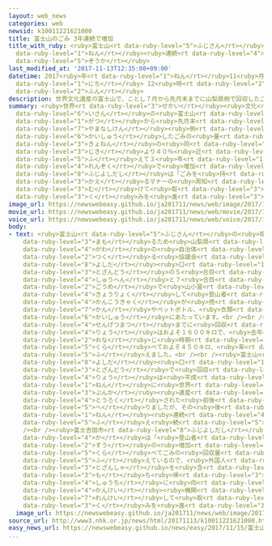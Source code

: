 ```yaml
---
layout: web_news
categories: web
newsid: k10011221621000
title: 富士山のごみ 3年連続で増加
title_with_ruby: <ruby>富士山<rt data-ruby-level="5">ふじさん</rt></ruby>のごみ 3<ruby>年<rt
  data-ruby-level="1">ねん</rt></ruby><ruby>連続<rt data-ruby-level="4">れんぞく</rt></ruby>で<ruby>増加<rt
  data-ruby-level="5">ぞうか</rt></ruby>
last_modified_at: '2017-11-13T12:35:00+09:00'
datetime: 2017<ruby>年<rt data-ruby-level="1">ねん</rt></ruby>11<ruby>月<rt data-ruby-level="1">がつ</rt></ruby>13<ruby>日<rt
  data-ruby-level="1">にち</rt></ruby> 12<ruby>時<rt data-ruby-level="2">じ</rt></ruby>35<ruby>分<rt
  data-ruby-level="2">ふん</rt></ruby>
description: 世界文化遺産の富士山で、ことし７月から先月末までに山梨県側で回収したごみの量は、去年の同じ時期より４０％近く増えて３年連続で増加したことがわかり、ふもとの富士吉田市は「ごみを持ち帰るマナーの周知に向けて取り組みを進めていきたい」としています。
summary: <ruby>世界<rt data-ruby-level="3">せかい</rt></ruby><ruby>文化<rt data-ruby-level="3">ぶんか</rt></ruby><ruby>遺産<rt
  data-ruby-level="6">いさん</rt></ruby>の<ruby>富士山<rt data-ruby-level="5">ふじさん</rt></ruby>で、ことし７<ruby>月<rt
  data-ruby-level="1">がつ</rt></ruby>から<ruby>先月末<rt data-ruby-level="4">せんげつまつ</rt></ruby>までに<ruby>山梨県<rt
  data-ruby-level="7">やまなしけん</rt></ruby><ruby>側<rt data-ruby-level="4">がわ</rt></ruby>で<ruby>回収<rt
  data-ruby-level="6">かいしゅう</rt></ruby>したごみの<ruby>量<rt data-ruby-level="4">りょう</rt></ruby>は、<ruby>去年<rt
  data-ruby-level="3">きょねん</rt></ruby>の<ruby>同<rt data-ruby-level="2">おな</rt></ruby>じ<ruby>時期<rt
  data-ruby-level="3">じき</rt></ruby>より４０％<ruby>近<rt data-ruby-level="2">ちか</rt></ruby>く<ruby>増<rt
  data-ruby-level="5">ふ</rt></ruby>えて３<ruby>年<rt data-ruby-level="1">ねん</rt></ruby><ruby>連続<rt
  data-ruby-level="4">れんぞく</rt></ruby>で<ruby>増加<rt data-ruby-level="5">ぞうか</rt></ruby>したことがわかり、ふもとの<ruby>富士吉田市<rt
  data-ruby-level="8">ふじよしだし</rt></ruby>は「ごみを<ruby>持<rt data-ruby-level="3">も</rt></ruby>ち<ruby>帰<rt
  data-ruby-level="3">かえ</rt></ruby>るマナーの<ruby>周知<rt data-ruby-level="4">しゅうち</rt></ruby>に<ruby>向<rt
  data-ruby-level="3">む</rt></ruby>けて<ruby>取<rt data-ruby-level="3">と</rt></ruby>り<ruby>組<rt
  data-ruby-level="3">く</rt></ruby>みを<ruby>進<rt data-ruby-level="3">すす</rt></ruby>めていきたい」としています。
image_url: https://newswebeasy.github.io/ja201711/news/web/image/2017/11/13/K10011221621_1711131148_1711131149_01_02.jpg
movie_url: https://newswebeasy.github.io/ja201711/news/web/movie/2017/11/13/k10011221621_201711131227_201711131229.mp4
voice_url: https://newswebeasy.github.io/ja201711/news/web/voice/2017/11/13/k10011221621_201711131227_201711131229.mp3
body:
- text: <ruby>富士山<rt data-ruby-level="5">ふじさん</rt></ruby>の<ruby>環境<rt data-ruby-level="7">かんきょう</rt></ruby>を<ruby>守<rt
    data-ruby-level="3">まも</rt></ruby>るため<ruby>山梨県<rt data-ruby-level="7">やまなしけん</rt></ruby><ruby>側<rt
    data-ruby-level="4">がわ</rt></ruby>の<ruby>自治体<rt data-ruby-level="4">じちたい</rt></ruby>などで<ruby>作<rt
    data-ruby-level="2">つく</rt></ruby>る<ruby>協議会<rt data-ruby-level="4">きょうぎかい</rt></ruby>は、<ruby>吉田<rt
    data-ruby-level="8">よしだ</rt></ruby><ruby>口<rt data-ruby-level="1">ぐち</rt></ruby><ruby>登山道<rt
    data-ruby-level="3">とざんどう</rt></ruby>の５<ruby>合目<rt data-ruby-level="2">ごうめ</rt></ruby><ruby>周辺<rt
    data-ruby-level="4">しゅうへん</rt></ruby>と７<ruby>合目<rt data-ruby-level="2">ごうめ</rt></ruby>、８<ruby>合目<rt
    data-ruby-level="2">ごうめ</rt></ruby>で<ruby>山小屋<rt data-ruby-level="3">やまごや</rt></ruby>などと<ruby>協力<rt
    data-ruby-level="4">きょうりょく</rt></ruby>して<ruby>登山者<rt data-ruby-level="3">とざんしゃ</rt></ruby>や<ruby>観光客<rt
    data-ruby-level="4">かんこうきゃく</rt></ruby>が<ruby>捨<rt data-ruby-level="6">す</rt></ruby>てた<ruby>缶<rt
    data-ruby-level="7">かん</rt></ruby>やペットボトル、<ruby>衣類<rt data-ruby-level="4">いるい</rt></ruby>などの<ruby>回収<rt
    data-ruby-level="6">かいしゅう</rt></ruby>にあたっています。<br /><br />ことし７<ruby>月<rt data-ruby-level="1">がつ</rt></ruby>から<ruby>先月末<rt
    data-ruby-level="4">せんげつまつ</rt></ruby>までに<ruby>回収<rt data-ruby-level="6">かいしゅう</rt></ruby>したごみの<ruby>量<rt
    data-ruby-level="4">りょう</rt></ruby>はおよそ１６００キロで、<ruby>去年<rt data-ruby-level="3">きょねん</rt></ruby>の<ruby>同<rt
    data-ruby-level="2">おな</rt></ruby>じ<ruby>時期<rt data-ruby-level="3">じき</rt></ruby>に<ruby>比<rt
    data-ruby-level="5">くら</rt></ruby>べておよそ４５０キロ、<ruby>率<rt data-ruby-level="5">りつ</rt></ruby>にして３９．２％<ruby>増<rt
    data-ruby-level="5">ふ</rt></ruby>えました。<br /><br /><ruby>富士山<rt data-ruby-level="5">ふじさん</rt></ruby>の<ruby>吉田<rt
    data-ruby-level="8">よしだ</rt></ruby><ruby>口<rt data-ruby-level="1">ぐち</rt></ruby><ruby>登山道<rt
    data-ruby-level="3">とざんどう</rt></ruby>で<ruby>回収<rt data-ruby-level="6">かいしゅう</rt></ruby>するごみの<ruby>量<rt
    data-ruby-level="4">りょう</rt></ruby>は<ruby>平成<rt data-ruby-level="4">へいせい</rt></ruby>２５<ruby>年<rt
    data-ruby-level="1">ねん</rt></ruby>に<ruby>世界<rt data-ruby-level="3">せかい</rt></ruby><ruby>文化<rt
    data-ruby-level="3">ぶんか</rt></ruby><ruby>遺産<rt data-ruby-level="6">いさん</rt></ruby>に<ruby>登録<rt
    data-ruby-level="4">とうろく</rt></ruby>された<ruby>前後<rt data-ruby-level="2">ぜんご</rt></ruby>にいったん<ruby>減<rt
    data-ruby-level="5">へ</rt></ruby>りましたが、その<ruby>後<rt data-ruby-level="2">ご</rt></ruby>、３<ruby>年<rt
    data-ruby-level="1">ねん</rt></ruby><ruby>連続<rt data-ruby-level="4">れんぞく</rt></ruby>で<ruby>増<rt
    data-ruby-level="5">ふ</rt></ruby>え<ruby>続<rt data-ruby-level="5">つづ</rt></ruby>けています。<br
    /><br /><ruby>富士吉田市<rt data-ruby-level="8">ふじよしだし</rt></ruby><ruby>富士山<rt data-ruby-level="5">ふじさん</rt></ruby><ruby>課<rt
    data-ruby-level="4">か</rt></ruby>は「<ruby>登山者<rt data-ruby-level="3">とざんしゃ</rt></ruby><ruby>数<rt
    data-ruby-level="2">すう</rt></ruby>の<ruby>増加<rt data-ruby-level="5">ぞうか</rt></ruby>に<ruby>比<rt
    data-ruby-level="5">くら</rt></ruby>べてごみの<ruby>回収量<rt data-ruby-level="6">かいしゅうりょう</rt></ruby>が<ruby>増<rt
    data-ruby-level="5">ふ</rt></ruby>えているので、<ruby>外国人<rt data-ruby-level="2">がいこくじん</rt></ruby><ruby>登山者<rt
    data-ruby-level="3">とざんしゃ</rt></ruby>を<ruby>含<rt data-ruby-level="7">ふく</rt></ruby>めごみを<ruby>持<rt
    data-ruby-level="3">も</rt></ruby>ち<ruby>帰<rt data-ruby-level="3">かえ</rt></ruby>るマナーの<ruby>周知<rt
    data-ruby-level="4">しゅうち</rt></ruby>に<ruby>向<rt data-ruby-level="3">む</rt></ruby>けて<ruby>関係<rt
    data-ruby-level="4">かんけい</rt></ruby><ruby>機関<rt data-ruby-level="4">きかん</rt></ruby>が<ruby>連携<rt
    data-ruby-level="7">れんけい</rt></ruby>して<ruby>取<rt data-ruby-level="3">と</rt></ruby>り<ruby>組<rt
    data-ruby-level="3">く</rt></ruby>みを<ruby>進<rt data-ruby-level="3">すす</rt></ruby>めていきたい」としています。
  image_url: https://newswebeasy.github.io/ja201711/news/web/image/2017/11/13/K10011221621_1711131148_1711131149_01_03.jpg
source_url: http://www3.nhk.or.jp/news/html/20171113/k10011221621000.html
easy_news_url: https://newswebeasy.github.io/news/easy/2017/11/15/富士山のごみが3年続けて増える
...
```

